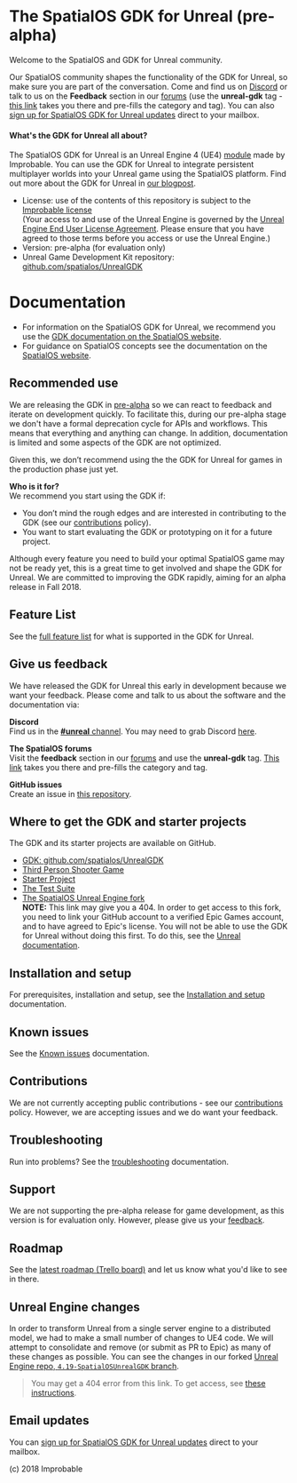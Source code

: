 # The SpatialOS GDK for Unreal (pre-alpha)

Welcome to the SpatialOS and GDK for Unreal community.

Our SpatialOS community shapes the functionality of the GDK for Unreal, so make sure you are part of the conversation. Come and find us on [Discord](https://discordapp.com/channels/311273633307951114/339471548647866368) or talk to us on the **Feedback** section in our [forums](https://forums.improbable.io/) (use the **unreal-gdk** tag - [this link](https://forums.improbable.io/new-topic?category=Feedback&tags=unreal-gdk) takes you there and pre-fills the category and tag). You can also [sign up for SpatialOS GDK for Unreal updates](http://go.pardot.com/l/169082/2018-06-15/27ld2t) direct to your mailbox.

#### What's the GDK for Unreal all about?
The SpatialOS GDK for Unreal is an Unreal Engine 4 (UE4) [module](https://docs.unrealengine.com/en-us/Programming/UnrealBuildSystem/ModuleFiles) made by Improbable. You can use the GDK for Unreal to integrate persistent multiplayer worlds into your Unreal game using the SpatialOS platform. Find out more about the GDK for Unreal in [our blogpost](https://improbable.io/games/blog/spatialos-unreal-gdk-pre-alpha).


* License: use of the contents of this repository is subject to the [Improbable license]({{urlRoot}}/license) </br>
(Your access to and use of the Unreal Engine is governed by the [Unreal Engine End User License Agreement](https://www.unrealengine.com/en-US/previous-versions/udk-licensing-resources?sessionInvalidated=true). Please ensure that you have agreed to those terms before you access or use the Unreal Engine.)
* Version: pre-alpha (for evaluation only)
* Unreal Game Development Kit repository: [github.com/spatialos/UnrealGDK](https://github.com/spatialos/UnrealGDK)

# Documentation
* For information on the SpatialOS GDK for Unreal, we recommend you use the [GDK documentation on the SpatialOS website](https://docs.improbable.io/unreal/pre-alpha/index).
* For guidance on SpatialOS concepts see the documentation on the [SpatialOS website](https://docs.improbable.io/reference/latest/shared/concepts/spatialos). <br/>

## Recommended use
We are releasing the GDK in [pre-alpha](https://docs.improbable.io/reference/latest/shared/release-policy#maturity-stages) so we can react to feedback and iterate on development quickly. To facilitate this, during our pre-alpha stage we don't have a formal deprecation cycle for APIs and workflows. This means that everything and anything can change. In addition, documentation is limited and some aspects of the GDK are not optimized.

Given this, we don’t recommend using the the GDK for Unreal for games in the production phase just yet.

**Who is it for?**<br>
We recommend you start using the GDK if:

* You don’t mind the rough edges and are interested in contributing to the GDK (see our [contributions]({{urlRoot}}/contributing) policy).
* You want to start evaluating the GDK or prototyping on it for a future project.

Although every feature you need to build your optimal SpatialOS game may not be ready yet, this is a great time to get involved and shape the GDK for Unreal. We are committed to improving the GDK rapidly, aiming for an alpha release in Fall 2018.

## Feature List
See the [full feature list]({{urlRoot}}/features) for what is supported in the GDK for Unreal.
  
## Give us feedback
We have released the GDK for Unreal this early in development because we want your feedback. Please come and talk to us about the software and the documentation via:

**Discord**</br>
Find us in the [**#unreal** channel](https://discordapp.com/channels/311273633307951114/339471548647866368). You may need to grab Discord [here](https://discordapp.com/).

**The SpatialOS forums**</br>
Visit the **feedback** section in our [forums](https://forums.improbable.io/) and use the **unreal-gdk** tag. [This link](https://forums.improbable.io/new-topic?category=Feedback&tags=unreal-gdk) takes you there and pre-fills the category and tag.

**GitHub issues**</br>
Create an issue in [this repository](https://github.com/spatialos/UnrealGDK/issues).

## Where to get the GDK and starter projects
The GDK and its starter projects are available on GitHub.
* [GDK: github.com/spatialos/UnrealGDK](https://github.com/spatialos/UnrealGDK)
* [Third Person Shooter Game](https://github.com/spatialos/UnrealGDKThirdPersonShooter)
* [Starter Project](https://github.com/spatialos/UnrealStarterProject)
* [The Test Suite](https://github.com/spatialos/UnrealGDKTestSuite)
* [The SpatialOS Unreal Engine fork](https://github.com/improbableio/UnrealEngine/tree/4.19-SpatialOSUnrealGDK) </br>
**NOTE:** This link may give you a 404. 
In order to get access to this fork, you need to link your GitHub account to a verified Epic Games account, and to have agreed to Epic's license. You will not be able to use the GDK for Unreal without doing this first. To do this, see the [Unreal documentation](https://www.unrealengine.com/en-US/ue4-on-github).

## Installation and setup
For prerequisites, installation and setup, see the [Installation and setup]({{urlRoot}}/setup-and-installing.md) documentation.

## Known issues
See the [Known issues]({{urlRoot}}/known-issues) documentation.

## Contributions
We are not currently accepting public contributions - see our [contributions]({{urlRoot}}/contributing) policy. However, we are accepting issues and we do want your feedback.

## Troubleshooting
Run into problems? See the [troubleshooting]({{urlRoot}}/content/troubleshooting) documentation.

## Support
We are not supporting the pre-alpha release for game development, as this version is for evaluation only. However, please give us your [feedback](#give-us-feedback).

## Roadmap
See the [latest roadmap (Trello board)](https://trello.com/b/7wtbtwmL/unreal-gdk-roadmap) and let us know what you'd like to see in there.

## Unreal Engine changes
In order to transform Unreal from a single server engine to a distributed model, we had to make a small number of changes to UE4 code. We will attempt to consolidate and remove (or submit as PR to Epic) as many of these changes as possible. You can see the changes in our forked [Unreal Engine repo, `4.19-SpatialOSUnrealGDK` branch](https://github.com/improbableio/UnrealEngine/tree/4.19-SpatialOSUnrealGDK).
> You may get a 404 error from this link. To get access, see [these instructions]({{urlRoot}}/setup-and-installing#unreal-engine-eula). <br/>

## Email updates
You can [sign up for SpatialOS GDK for Unreal updates](http://go.pardot.com/l/169082/2018-06-15/27ld2t) direct to your mailbox.

(c) 2018 Improbable
